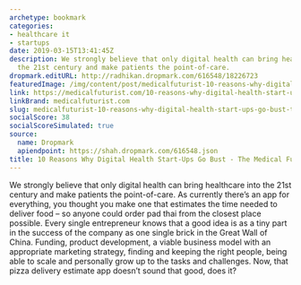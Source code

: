 ```yaml
---
archetype: bookmark
categories:
- healthcare it
- startups
date: 2019-03-15T13:41:45Z
description: We strongly believe that only digital health can bring healthcare into
  the 21st century and make patients the point-of-care.
dropmark.editURL: http://radhikan.dropmark.com/616548/18226723
featuredImage: /img/content/post/medicalfuturist-10-reasons-why-digital-health-start-ups-go-bust-the-medical-futurist.png
link: https://medicalfuturist.com/10-reasons-why-digital-health-start-ups-go-bust
linkBrand: medicalfuturist.com
slug: medicalfuturist-10-reasons-why-digital-health-start-ups-go-bust-the-medical-futurist
socialScore: 38
socialScoreSimulated: true
source:
  name: Dropmark
  apiendpoint: https://shah.dropmark.com/616548.json
title: 10 Reasons Why Digital Health Start-Ups Go Bust - The Medical Futurist
---
```

We strongly believe that only digital health can bring healthcare into the 21st century and make patients the point-of-care. As currently there’s an app for everything, you thought you make one that estimates the time needed to deliver food – so anyone could order pad thai from the closest place possible. Every single entrepreneur knows that a good idea is as a tiny part in the success of the company as one single brick in the Great Wall of China. Funding, product development, a viable business model with an appropriate marketing strategy, finding and keeping the right people, being able to scale and personally grow up to the tasks and challenges. Now, that pizza delivery estimate app doesn’t sound that good, does it?

